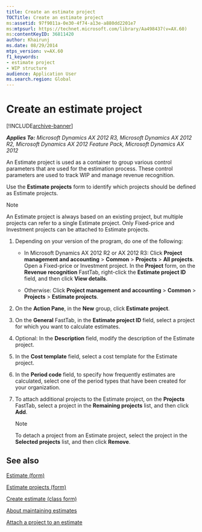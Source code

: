 ```yaml
---
title: Create an estimate project
TOCTitle: Create an estimate project
ms:assetid: 97f9011a-0e30-4f74-a13e-a880dd2201e7
ms:mtpsurl: https://technet.microsoft.com/library/Aa498437(v=AX.60)
ms:contentKeyID: 36811420
author: Khairunj
ms.date: 08/29/2014
mtps_version: v=AX.60
f1_keywords:
- estimate project
- WIP structure
audience: Application User
ms.search.region: Global
---
```


# Create an estimate project 


[!INCLUDE[archive-banner](includes/archive-banner.md)]


_**Applies To:** Microsoft Dynamics AX 2012 R3, Microsoft Dynamics AX 2012 R2, Microsoft Dynamics AX 2012 Feature Pack, Microsoft Dynamics AX 2012_

An Estimate project is used as a container to group various control parameters that are used for the estimation process. These control parameters are used to track WIP and manage revenue recognition.

Use the **Estimate projects** form to identify which projects should be defined as Estimate projects.


> [!NOTE]
> <P>An Estimate project is always based on an existing project, but multiple projects can refer to a single Estimate project. Only Fixed-price and Investment projects can be attached to Estimate projects.</P>



1.  Depending on your version of the program, do one of the following:
    
      - In Microsoft Dynamics AX 2012 R2 or AX 2012 R3: Click **Project management and accounting** \> **Common** \> **Projects** \> **All projects**. Open a Fixed-price or Investment project. In the **Project** form, on the **Revenue recognition** FastTab, right-click the **Estimate project ID** field, and then click **View details**.
    
      - Otherwise: Click **Project management and accounting** \> **Common** \> **Projects** \> **Estimate projects**.

2.  On the **Action Pane**, in the **New** group, click **Estimate project**.

3.  On the **General** FastTab, in the **Estimate project ID** field, select a project for which you want to calculate estimates.

4.  Optional: In the **Description** field, modify the description of the Estimate project.

5.  In the **Cost template** field, select a cost template for the Estimate project.

6.  In the **Period code** field, to specify how frequently estimates are calculated, select one of the period types that have been created for your organization.

7.  To attach additional projects to the Estimate project, on the **Projects** FastTab, select a project in the **Remaining projects** list, and then click **Add**.
    

    > [!NOTE]
    > <P>To detach a project from an Estimate project, select the project in the <STRONG>Selected projects</STRONG> list, and then click <STRONG>Remove</STRONG>.</P>



## See also

[Estimate (form)](https://technet.microsoft.com/library/aa590971\(v=ax.60\))

[Estimate projects (form)](https://technet.microsoft.com/library/aa599196\(v=ax.60\))

[Create estimate (class form)](https://technet.microsoft.com/library/aa553468\(v=ax.60\))

[About maintaining estimates](about-maintaining-estimates.md)

[Attach a project to an estimate](attach-a-project-to-an-estimate.md)

  


